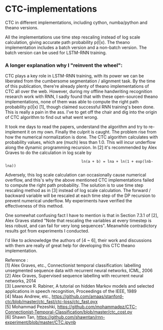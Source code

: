 # CTC-implementations
CTC in different implementations, including cython, numba/python and theano versions.  

All the implementations use time step rescaling instead of log scale calculation, giving accurate path probability p(l|x).
The theano implementation includes a batch version and a non-batch version. The batch version can be used for LSTM-RNN training.

### A longer explanation why I "reinvent the wheel":

CTC plays a key role in LSTM-RNN training, with its power we can be liberated from the cumbersome segmentation /
alignment task. By the time of this publication, there're already plenty of theano implementations of CTC all over the
web. However, during my offline handwriting recognition research work with RNN, I sadly found that with these open-sourced
theano implementations, none of them was able to compute the right path probability p(l|x) [1], though claimed successful
RNN training's been done. This is really a pain in the ass. I've to get off the chair and dig into the origin of CTC
algorithm to find out what went wrong.
 
It took me days to read the papers, understand the algorithm and try to re-implement it on my own. Finally the culprit
is caught. The problem rise from how the numerical normalization is done. The CTC algorithm calculates with probability
values, which are (much) less than 1.0. This will incur underflow along the dynamic programming recursion. In [2] it's
recommended by Alex Graves to do the calculation in log scale by  
 
                                       ln(a + b) = lna + ln(1 + exp(lnb-lna))  
                                       
Adversely, this log scale calculation can occasionally cause numerical overflow, and this's why the above mentioned CTC
implementations failed to compute the right path probability. The solution is to use time step rescaling method as in [3]
instead of log scale calculation. The forward / backward variable will be rescaled at each time step of the DP recursion
to prevent numerical underflow. My experiments have verified the effectiveness of this method. 

One somewhat confusing fact I have to mention is that in Section 7.3.1 of [2], Alex Graves stated "Note that rescaling
the variables at every timestep is less robust, and can fail for very long sequences". Meanwhile contradictory results
got from experiments I conducted.  
 
I'd like to acknowledge the authors of [4 ~ 6], their work and discussions with them are really of great help for developing
this CTC theano implementation.  

Reference :  
              [1] Alex Graves, etc., Connectionist temporal classification: labelling unsegmented sequence data with recurrent neural networks, ICML, 2006  
              [2] Alex Graves, Supervised sequence labelling with recurrent neural networks, 2014  
              [3] Lawrence R. Rabiner, A tutorial on hidden Markov models and selected applications in speech recognition, Proceedings of the IEEE, 1989  
              [4] Maas Andrew, etc., https://github.com/amaas/stanford-ctc/blob/master/ctc_fast/ctc-loss/ctc_fast.pyx  
              [5] Mohammad Pezeshki, https://github.com/mohammadpz/CTC-Connectionist-Temporal-Classification/blob/master/ctc_cost.py  
              [6] Shawn Tan, https://github.com/shawntan/rnn-experiment/blob/master/CTC.ipynb  
              
